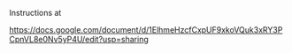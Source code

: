 Instructions at

https://docs.google.com/document/d/1ElhmeHzcfCxpUF9xkoVQuk3xRY3PCpnVL8e0Nv5yP4U/edit?usp=sharing


